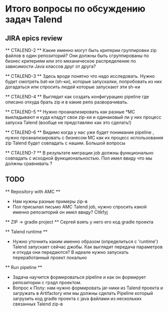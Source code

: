 # Итого вопросы по обсуждению задач Talend

## JIRA epics review

** CTALEND-2 **
Какие именно могут быть критерии группировки zip файлов в один репозиторий? 
Они должны быть сгруппированы по бизнес критериям или это механическое распределение по зависимости Java классов друг от друга?

** CTALEND-3 **
Здесь вроде понятно что надо исследовать. Нужно будет смотреть bat-ки (sh-ки), которые запускалки, попробовать из них догадаться или спросить людей которые запускают эти sh-ки

** CTALEND-4 **
Выглядит как создать конфигурацию pipeline где описано откуда брать zip и в какие репо разворачивать.

** CTALEND-5 **
Нужно проанализировать как разные *MC выкладывают и куда кладут свои zip-ки и одинаковый ли у них процесс запуска Talend (вообще не представляю как это сделать!)

** CTALEND-6 **
Видимо когда у нас уже будет понимание pipeline , нужно проанализировать с бизнесом MC как их процесс использования zip Talend будет совпадать с нашим. Большой вопросы

** CTALEND-7 **
В результате миграции job должны функционально совпадать с исходной функциональностью. Пол имел ввиду что мы должны сравнивать ?

## TODO

** Repository with AMC **
- Нам нужны разные примеры zip-в 
- Пол присылал письмо AMC Talend job, нужно спросить какой именно репозиторий он имел ввиду?
Cltkfyj

** ZIP -> gradle project **
Сергей взять у него его код gradle проекта

** Talend runtime **
- Нужно уточнить каким именно образом (определиться с 'runtime') Talend запускает сейчас джобы. 
Как выглядит передача параметров и откуда они передаются?
В идеале нужно запускать переработанный проект локально

** Run pipeline **
- Задача научится формироваться pipeline и как он формирует репозитории с грэдл проектом.
- Вопрос к Полу: нам нужно формировать jar-ники из Talend проекта и загружать в Artifactory или мы должны сделать Pipeline который загрузить код gradle проекта с java файлами из нескольких связанных Talend zip-в
